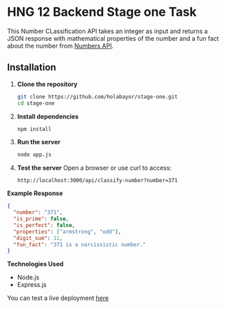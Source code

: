 # HNG 12 Backend Stage one Task

This Number CLassification API takes an integer as input and returns a JSON response with mathematical properties of the number and a fun fact about the number from [Numbers API](https://http://numbersapi.com).

## Installation

1. **Clone the repository**

   ```sh
   git clone https://github.com/holabayor/stage-one.git
   cd stage-one
   ```

2. **Install dependencies**

   ```sh
   npm install
   ```

3. **Run the server**

   ```sh
   node app.js
   ```

4. **Test the server**
   Open a browser or use curl to access:

   `http://localhost:3000/api/classify-number?number=371`

**Example Response**

```json
{
  "number": "371",
  "is_prime": false,
  "is_perfect": false,
  "properties": ["armstrong", "odd"],
  "digit_sum": 11,
  "fun_fact": "371 is a narcissistic number."
}
```

**Technologies Used**

- Node.js
- Express.js

You can test a live deployment [here](https://stage-one-j1wp.onrender.com/api/classify-number?number=371)
